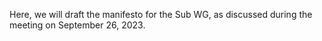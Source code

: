 Here, we will draft the manifesto for the Sub WG, as discussed during the meeting on September 26, 2023.
